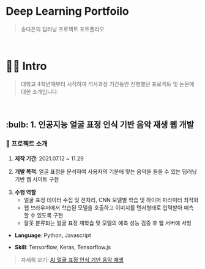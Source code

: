# Deep Learning Portfoilo
> 송다은의 딥러닝 프로젝트 포트폴리오

<br />

# 🙋‍♀️ Intro
> 대학교 4학년때부터 시작하여 석사과정 기간동안 진행했던 프로젝트 및 논문에 대한 소개입니다.

<br />

<h2>:bulb: 1. 인공지능 얼굴 표정 인식 기반 음악 재생 웹 개발 </h2>

### :page_with_curl: 프로젝트 소개

1. **제작 기간**: 2021.07.12 ~ 11.29 </p>
2. **개발 목적**: 얼굴 표정을 분석하여 사용자의 기분에 맞는 음악을 들을 수 있는 딥러닝 기반 웹 사이트 구현 </p>
3. **수행 역할**
   * 얼굴 표정 데이터 수집 및 전처리, CNN 모델별 학습 및 하이퍼 파라미터 최적화
   * 웹 브라우저에서 학습된 모델을 호출하고 이미지를 텐서형태로 입력받아 예측할 수 있도록 구현
   * 잘못 분류되는 얼굴 표정 재학습 및 모델의 예측 성능 검증 후 웹 서버에 서빙
- **Language**: Python, Javascript </p>
- **Skill**: Tensorflow, Keras, Tensorflow.js </p>
> 자세히 보기: [AI 얼굴 표정 인식 기반 음악 재생](https://github.com/yorsing/AI_Face-recognition_music)
